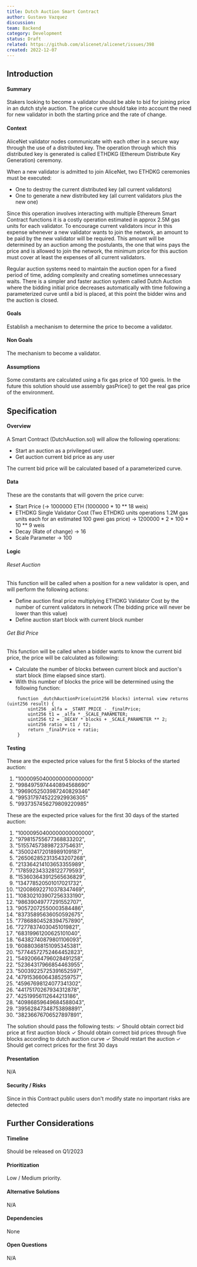 ```yaml
---
title: Dutch Auction Smart Contract
author: Gustavo Vazquez
discussion: 
team: Backend
category: Development
status: Draft
related: https://github.com/alicenet/alicenet/issues/398
created: 2022-12-07
---
```


## Introduction

#### Summary   
Stakers looking to become a validator should be able to bid for joining price in an dutch style auction.
The price curve should take into account the need for new validator in both the starting price and the rate of change.

#### Context
AliceNet validator nodes communicate with each other in a secure way through the use of a distributed key.
The operation through which this distributed key is generated is called ETHDKG (Ethereum Distribute Key Generation) ceremony.

When a new validator is admitted to join AliceNet, two ETHDKG ceremonies must be executed:
* One to destroy the current distributed key (all current validators)
* One to generate a new distributed key (all current validators plus the new one)

Since this operation involves interacting with multiple Ethereum Smart Contract functions it is a costly operation estimated in approx 2.5M gas units for each validator.
To encourage current validators incur in this expense whenever a new validator wants to join the network, an amount to be paid by the new validator will be required.
This amount will be determined by an auction among the postulants, the one that wins pays the price and is allowed to join the network, the minimum price for this auction must cover at least the expenses of all current validators.

Regular auction systems need to maintain the auction open for a fixed period of time, adding complexity and creating sometimes unnecessary waits. There is a simpler and faster auction system called Dutch Auction where the bidding initial price decreases automatically with time following a parameterized curve until a bid is placed, at this point the bidder wins and the auction is closed.

#### Goals
Establish a mechanism to determine the price to become a validator.

#### Non Goals
The mechanism to become a validator.

#### Assumptions
Some constants are calculated using a fix gas price of 100 gweis. In the future this solution should use assembly gasPrice() to get the real gas price of the environment.

## Specification

#### Overview
 <!--- Describe the solution in detail -->
A Smart Contract (DutchAuction.sol) will allow the following operations:
* Start an auction as a privileged user.
* Get auction current bid price as any user

The current bid price will be calculated based of a parameterized curve. 

#### Data
<!-- Data Models / Schemas Requirements -->
These are the constants that will govern the price curve:
* Start Price (-> 1000000 ETH (1000000 * 10 ** 18 weis)
* ETHDKG Single Validator Cost (Two ETHDKG units operations 1.2M gas units each for an estimated 100 gwei gas price) -> 1200000 * 2 * 100 * 10 ** 9 weis
* Decay (Rate of change) -> 16
* Scale Parameter -> 100

#### Logic
<!--- APIs / Pseudocode / Flowcharts / Conditions / Limitations -->

###### Reset Auction
This function will be called when a position for a new validator is open, and will perform the following actions:
* Define auction final price multiplying ETHDKG Validator Cost by the number of current validators in network (The bidding price will never be lower than this value)
* Define auction start block with current block number

###### Get Bid Price
This function will be called when a bidder wants to know the current bid price, the price will be calculated as following: 
* Calculate the number of blocks between current block and auction's start block (time elapsed since start).
* With this number of blocks the price will be determined using the following function:

```solidity
    function _dutchAuctionPrice(uint256 blocks) internal view returns (uint256 result) {
        uint256 _alfa = _START_PRICE - _finalPrice;
        uint256 t1 = _alfa * _SCALE_PARAMETER;
        uint256 t2 = _DECAY * blocks + _SCALE_PARAMETER ** 2;
        uint256 ratio = t1 / t2;
        return _finalPrice + ratio;
    }
```


#### Testing
These are the expected price values for the first 5 blocks of the started auction:
1. "10000950400000000000000"
2. "9984975974440894568690"
3. "9969052503987240829346"
4. "9953179745222929936305"
5. "9937357456279809220985"

These are the expected price values for the first 30 days of the started auction:
1. "10000950400000000000000",
2. "979815755677368833202",
3. "515574573898723754631",
4. "350024172018989109187",
5. "265062852313543207268",
6. "213364214103653355989",
7. "178592343328122779593",
8. "153603643912565636829",
9. "134778520501017021732",
10. "120086922710378347469",
11. "108302103907256333190",
12. "98639049777291552707",
13. "90572072550003584486",
14. "83735895636050592675",
15. "77868804528394757890",
16. "72778374030451019821",
17. "68319961200625101040",
18. "64382740879801106093",
19. "60880368151095345381",
20. "57744572752464452823",
21. "54920664796028491258",
22. "52364317966854463955",
23. "50039225725391652597",
24. "47915366064385259757",
25. "45967698124077341302",
26. "44175170267934312878",
27. "42519956112644213186",
28. "40986859649684588043",
29. "39562847348753898891",
30. "38236676706527897891",

The solution should pass the following tests:
✓ Should obtain correct bid price at first auction block
✓ Should obtain correct bid prices through five blocks according to dutch auction curve
✓ Should restart the auction
✓ Should get correct prices for the first 30 days

#### Presentation

N/A

#### Security / Risks

Since in this Contract public users don't modify state no important risks are detected

## Further Considerations

#### Timeline

Should be released on Q1/2023

#### Prioritization

Low / Medium priority.

#### Alternative Solutions

N/A

#### Dependencies

None

#### Open Questions

N/A